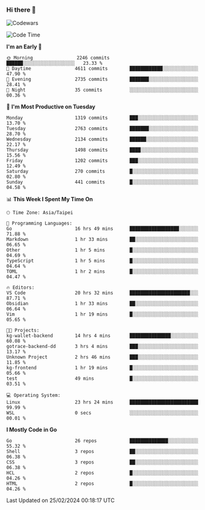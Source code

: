 ### Hi there 👋

![Codewars](https://www.codewars.com/users/omegaatt36/badges/small)

<!--START_SECTION:waka-->
![Code Time](http://img.shields.io/badge/Code%20Time-2%2C193%20hrs-blue)

**I'm an Early 🐤** 

```text
🌞 Morning                2246 commits        ██████░░░░░░░░░░░░░░░░░░░   23.33 % 
🌆 Daytime                4611 commits        ████████████░░░░░░░░░░░░░   47.90 % 
🌃 Evening                2735 commits        ███████░░░░░░░░░░░░░░░░░░   28.41 % 
🌙 Night                  35 commits          ░░░░░░░░░░░░░░░░░░░░░░░░░   00.36 % 
```
📅 **I'm Most Productive on Tuesday** 

```text
Monday                   1319 commits        ███░░░░░░░░░░░░░░░░░░░░░░   13.70 % 
Tuesday                  2763 commits        ███████░░░░░░░░░░░░░░░░░░   28.70 % 
Wednesday                2134 commits        ██████░░░░░░░░░░░░░░░░░░░   22.17 % 
Thursday                 1498 commits        ████░░░░░░░░░░░░░░░░░░░░░   15.56 % 
Friday                   1202 commits        ███░░░░░░░░░░░░░░░░░░░░░░   12.49 % 
Saturday                 270 commits         █░░░░░░░░░░░░░░░░░░░░░░░░   02.80 % 
Sunday                   441 commits         █░░░░░░░░░░░░░░░░░░░░░░░░   04.58 % 
```


📊 **This Week I Spent My Time On** 

```text
🕑︎ Time Zone: Asia/Taipei

💬 Programming Languages: 
Go                       16 hrs 49 mins      ██████████████████░░░░░░░   71.88 % 
Markdown                 1 hr 33 mins        ██░░░░░░░░░░░░░░░░░░░░░░░   06.65 % 
Other                    1 hr 5 mins         █░░░░░░░░░░░░░░░░░░░░░░░░   04.69 % 
TypeScript               1 hr 5 mins         █░░░░░░░░░░░░░░░░░░░░░░░░   04.64 % 
TOML                     1 hr 2 mins         █░░░░░░░░░░░░░░░░░░░░░░░░   04.47 % 

🔥 Editors: 
VS Code                  20 hrs 32 mins      ██████████████████████░░░   87.71 % 
Obsidian                 1 hr 33 mins        ██░░░░░░░░░░░░░░░░░░░░░░░   06.64 % 
Vim                      1 hr 19 mins        █░░░░░░░░░░░░░░░░░░░░░░░░   05.65 % 

🐱‍💻 Projects: 
kg-wallet-backend        14 hrs 4 mins       ███████████████░░░░░░░░░░   60.08 % 
gotrace-backend-dd       3 hrs 4 mins        ███░░░░░░░░░░░░░░░░░░░░░░   13.17 % 
Unknown Project          2 hrs 46 mins       ███░░░░░░░░░░░░░░░░░░░░░░   11.85 % 
kg-frontend              1 hr 19 mins        █░░░░░░░░░░░░░░░░░░░░░░░░   05.66 % 
test                     49 mins             █░░░░░░░░░░░░░░░░░░░░░░░░   03.51 % 

💻 Operating System: 
Linux                    23 hrs 24 mins      █████████████████████████   99.99 % 
WSL                      0 secs              ░░░░░░░░░░░░░░░░░░░░░░░░░   00.01 % 
```

**I Mostly Code in Go** 

```text
Go                       26 repos            ██████████████░░░░░░░░░░░   55.32 % 
Shell                    3 repos             ██░░░░░░░░░░░░░░░░░░░░░░░   06.38 % 
CSS                      3 repos             ██░░░░░░░░░░░░░░░░░░░░░░░   06.38 % 
HCL                      2 repos             █░░░░░░░░░░░░░░░░░░░░░░░░   04.26 % 
HTML                     2 repos             █░░░░░░░░░░░░░░░░░░░░░░░░   04.26 % 
```




 Last Updated on 25/02/2024 00:18:17 UTC
<!--END_SECTION:waka-->

<!--
**omegaatt36/omegaatt36** is a ✨ _special_ ✨ repository because its `README.md` (this file) appears on your GitHub profile.

Here are some ideas to get you started:

- 🔭 I’m currently working on ...
- 🌱 I’m currently learning ...
- 👯 I’m looking to collaborate on ...
- 🤔 I’m looking for help with ...
- 💬 Ask me about ...
- 📫 How to reach me: ...
- 😄 Pronouns: ...
- ⚡ Fun fact: ...
-->
